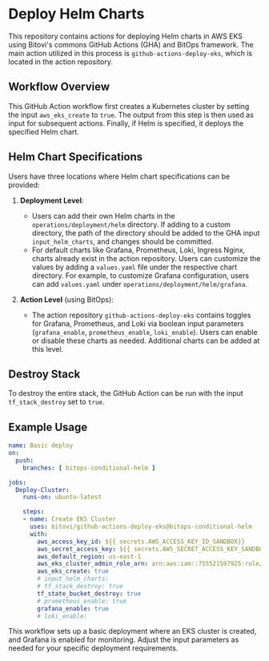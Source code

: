 # Deploy Helm Charts

This repository contains actions for deploying Helm charts in AWS EKS using Bitovi's commons GitHub Actions (GHA) and BitOps framework. The main action utilized in this process is `github-actions-deploy-eks`, which is located in the action repository.

## Workflow Overview

This GitHub Action workflow first creates a Kubernetes cluster by setting the input `aws_eks_create` to `true`. The output from this step is then used as input for subsequent actions. Finally, if Helm is specified, it deploys the specified Helm chart.

## Helm Chart Specifications

Users have three locations where Helm chart specifications can be provided:

1. **Deployment Level**:
    - Users can add their own Helm charts in the `operations/deployment/helm` directory. If adding to a custom directory, the path of the directory should be added to the GHA input `input_helm_charts`, and changes should be committed.
    - For default charts like Grafana, Prometheus, Loki, Ingress Nginx, charts already exist in the action repository. Users can customize the values by adding a `values.yaml` file under the respective chart directory. For example, to customize Grafana configuration, users can add `values.yaml` under `operations/deployment/helm/grafana`.

2. **Action Level** (using BitOps):
    - The action repository `github-actions-deploy-eks` contains toggles for Grafana, Prometheus, and Loki via boolean input parameters (`grafana_enable`, `prometheus_enable`, `loki_enable`). Users can enable or disable these charts as needed. Additional charts can be added at this level.

## Destroy Stack

To destroy the entire stack, the GitHub Action can be run with the input `tf_stack_destroy` set to `true`.

## Example Usage

```yaml
name: Basic deploy
on:
  push:
    branches: [ bitops-conditional-helm ]

jobs:
  Deploy-Cluster:
    runs-on: ubuntu-latest

    steps:
    - name: Create EKS Cluster
      uses: bitovi/github-actions-deploy-eks@bitops-conditional-helm
      with:
        aws_access_key_id: ${{ secrets.AWS_ACCESS_KEY_ID_SANDBOX}}
        aws_secret_access_key: ${{ secrets.AWS_SECRET_ACCESS_KEY_SANDBOX}}
        aws_default_region: us-east-1
        aws_eks_cluster_admin_role_arn: arn:aws:iam::755521597925:role/AWSReservedSSO_AdministratorAccess_402f22a297379e03
        aws_eks_create: true
        # input_helm_charts:
        # tf_stack_destroy: true
        tf_state_bucket_destroy: true
        # prometheus_enable: true
        grafana_enable: true
        # loki_enable:
```

This workflow sets up a basic deployment where an EKS cluster is created, and Grafana is enabled for monitoring. Adjust the input parameters as needed for your specific deployment requirements.
